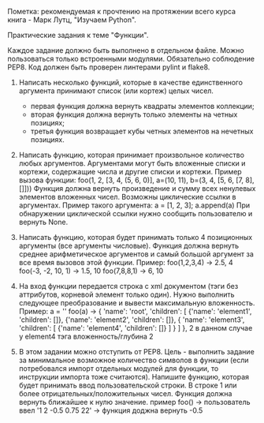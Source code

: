 ﻿Пометка: рекомендуемая к прочтению на протяжении всего курса книга - Марк Лутц, "Изучаем Python".

Практические задания к теме "Функции".

Каждое задание должно быть выполнено в отдельном файле.
Можно пользоваться только встроенными модулями.
Обязательно соблюдение PEP8. Код должен быть проверен линтерами pylint и flake8.

1. Написать несколько функций, которые в качестве единственного аргумента принимают список (или кортеж) целых чисел.
     - первая функция должна вернуть квадраты элементов коллекции;
     - вторая функция должна вернуть только элементы на четных позициях;
     - третья функция возвращает кубы четных элементов на нечетных позициях.

2. Написать функцию, которая принимает произвольное количество любых аргументов. 
    Аргументами могут быть вложенные списки и кортежи, содержащие числа и другие списки и кортежи. 
    Пример вызова функции: foo(1, 2, [3, 4, (5, 6, 0)], a=(10, 11), b=(3, 4, [5, 6, [7, 8], []]))
    Функция должна вернуть произведение и сумму всех ненулевых элементов вложенных чисел. 
    Возможны циклические ссылки в аргументах. Пример такого аргумента: a = [1, 2, 3]; a.append(a) 
    При обнаружении циклической ссылки нужно сообщить пользователю и вернуть None.

3. Написать функцию, которая будет принимать только 4 позиционных аргументы (все аргументы числовые).
    Функция должна вернуть среднее арифметическое аргументов и самый большой аргумент за все время вызовов этой функции.
    Пример: foo(1,2,3,4) -> 2.5, 4
                  foo(-3, -2, 10, 1) -> 1.5, 10
                  foo(7,8,8,1) -> 6, 10

4. На вход функции передается строка с xml документом (тэги без аттрибутов, корневой элемент только один). 
   Нужно выполнить следующее преобразование и вывести максимальную вложенность.
   Пример: 
        a = '<root><element1 /><element2 /><element3><element4 /></element3></root>'
        foo(a) -> 
        {
            'name': 'root', 
            'children': [
                {'name': 'element1', 'children': []},
                {'name': 'element2', 'children': []},
                {
                    'name': 'element3', 
                    'children': [
                        {'name': 'element4', 'children': []}
                    ]
                }
            ]
        }, 2
      в данном случае у element4 тэга вложенность/глубина 2

5. В этом задании можно отступить от PEP8. 
    Цель - выполнить задание за минимальное возможное количество символов в функции (если потребовался импорт отдельных модулей для функции, то инструкции импорта тоже считаются).
    Напишите функцию, которая будет принимать ввод пользовательской строки. В строке 1 или более отрицательных/положительных чисел.
    Функция должна вернуть ближайшее к нулю значение.
    пример foo() -> пользователь ввел '1 2 -0.5 0.75 22' -> функция доджна вернуть -0.5
